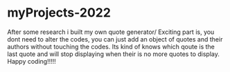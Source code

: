 # myProjects-2022
After some research i built my own quote generator/
Exciting part is, you dont need to alter the codes, you can just add an object of quotes and their authors without touching the codes.
Its kind of knows which qoute is the last quote and will stop displaying when their is no more quotes to display.
Happy coding!!!!!
